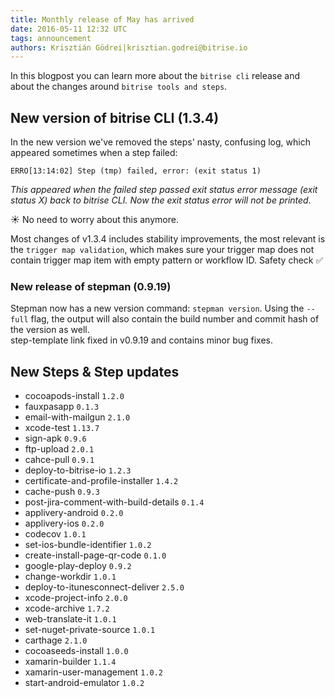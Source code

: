 ```yaml
---
title: Monthly release of May has arrived
date: 2016-05-11 12:32 UTC
tags: announcement
authors: Krisztián Gödrei|krisztian.godrei@bitrise.io
---
```


In this blogpost you can learn more about the `bitrise cli` release and about the changes around `bitrise tools and steps`.

## New version of bitrise CLI (1.3.4)

In the new version we've removed the steps' nasty, confusing log, which appeared sometimes when a step failed:

```
ERRO[13:14:02] Step (tmp) failed, error: (exit status 1)
```

*This appeared when the failed step passed exit status error message (exit status X) back to bitrise CLI. Now the exit status error will not be printed.*

☀️ No need to worry about this anymore.

Most changes of v1.3.4 includes stability improvements, the most relevant is the `trigger map validation`, which makes sure your trigger map does not contain trigger map item with empty pattern or workflow ID. Safety check ✅

### New release of stepman (0.9.19)

Stepman now has a new version command: `stepman version`. Using the `--full` flag, the output will also contain the build number and commit hash of the version as well.  
step-template link fixed in v0.9.19 and contains minor bug fixes.

## New Steps & Step updates

- cocoapods-install `1.2.0  `
- fauxpasapp `0.1.3`
- email-with-mailgun `2.1.0`
- xcode-test `1.13.7`
- sign-apk `0.9.6`
- ftp-upload `2.0.1`
- cahce-pull `0.9.1`
- deploy-to-bitrise-io `1.2.3`
- certificate-and-profile-installer `1.4.2`
- cache-push `0.9.3`
- post-jira-comment-with-build-details `0.1.4`
- applivery-android `0.2.0`
- applivery-ios `0.2.0`
- codecov `1.0.1`
- set-ios-bundle-identifier `1.0.2`
- create-install-page-qr-code `0.1.0`
- google-play-deploy `0.9.2`
- change-workdir `1.0.1`
- deploy-to-itunesconnect-deliver `2.5.0`
- xcode-project-info `2.0.0`
- xcode-archive `1.7.2`
- web-translate-it `1.0.1`
- set-nuget-private-source `1.0.1`
- carthage `2.1.0`
- cocoaseeds-install `1.0.0`
- xamarin-builder `1.1.4`
- xamarin-user-management `1.0.2`
- start-android-emulator `1.0.2`
